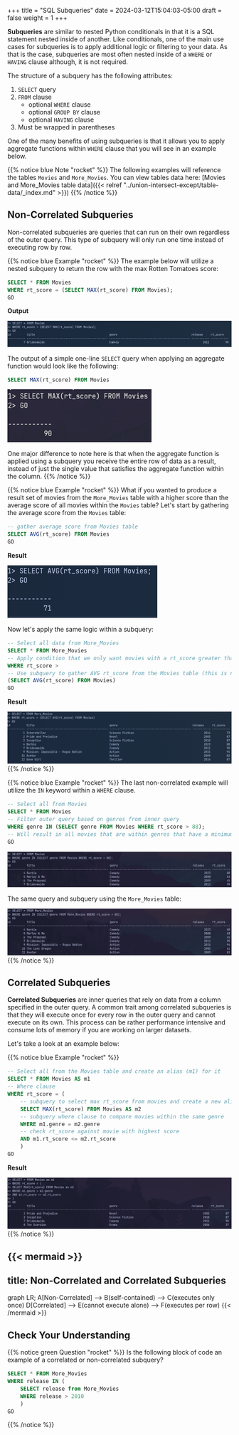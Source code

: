 +++
title = "SQL Subqueries"
date = 2024-03-12T15:04:03-05:00
draft = false
weight = 1
+++

**Subqueries** are similar to nested Python conditionals in that it is a SQL statement nested inside of another. Like conditionals, one of the main use cases for subqueries is to apply additional logic or filtering to your data. As that is the case, subqueries are most often nested inside of a `WHERE` or `HAVING` clause although, it is not required. 

The structure of a subquery has the following attributes:
1. `SELECT` query
1. `FROM` clause
    - optional `WHERE` clause
    - optional `GROUP BY` clause
    - optional `HAVING` clause
1. Must be wrapped in parentheses

One of the many benefits of using subqueries is that it allows you to apply aggregate functions within  `WHERE` clause that you will see in an example below.

{{% notice blue Note "rocket" %}}
The following examples will reference the tables `Movies` and `More_Movies`. You can view tables data here: [Movies and More_Movies table data]({{< relref "../union-intersect-except/table-data/_index.md" >}})
{{% /notice %}}

## Non-Correlated Subqueries

Non-correlated subqueries are queries that can run on their own regardless of the outer query. This type of subquery will only run one time instead of executing row by row.

{{% notice blue Example "rocket" %}}
The example below will utilize a nested subquery to return the row with the max Rotten Tomatoes score:

```SQL {linenos=table}
SELECT * FROM Movies
WHERE rt_score = (SELECT MAX(rt_score) FROM Movies);
GO
```

**Output**

![Subquery within a WHERE clause of a SELECT statement](pictures/subquery.png?classes=border)

The output of a simple one-line `SELECT` query when applying an aggregate function would look like the following:

```SQL
SELECT MAX(rt_score) FROM Movies
```

![Single-line select query applying an aggregate function](pictures/simple-select-query.png?classes=border)

One major difference to note here is that when the aggregate function is applied using a subquery you receive the entire row of data as a result, instead of just the single value that satisfies the aggregate function within the column.
{{% /notice %}}

{{% notice blue Example "rocket" %}}
What if you wanted to produce a result set of movies from the `More_Movies` table with a higher score than the average score of all movies within the `Movies` table? Let's start by gathering the average score from the `Movies` table:

```sql
-- gather average score from Movies table
SELECT AVG(rt_score) FROM Movies
GO
```

**Result**

![Result from running a SELECT AVG() query on the Movies table](pictures/rt-avg-score-from-movies.png?classes=border)

Now let's apply the same logic within a subquery:

```sql
-- Select all data from More_Movies
SELECT * FROM More_Movies
-- Apply condition that we only want movies with a rt_score greater than --> subquery statement/expression
WHERE rt_score > 
-- Use subquery to gather AVG rt_score from the Movies table (this is non-correlated as it does not reference and columns within the More_Movies table)
(SELECT AVG(rt_score) FROM Movies)
GO
```

**Result**

![Result from running a subquery using the same logic above on a separate table of data](pictures/rt-avg-score-compare.png?classes=border)
{{% /notice %}}

{{% notice blue Example "rocket" %}}
The last non-correlated example will utilize the `IN` keyword within a `WHERE` clause.

```sql
-- Select all from Movies
SELECT * FROM Movies
-- Filter outer query based on genres from inner query
WHERE genre IN (SELECT genre FROM Movies WHERE rt_score > 88);
-- Will result in all movies that are within genres that have a minimum of one film with a score above 88
GO
```

![Query utilizing the IN keyword within a WHERE clause against the Movies table](pictures/where-in.png?classes=border)

The same query and subquery using the `More_Movies` table:

![Query using the IN keyword within a WHERE clause against the More_Movies table](pictures/more-movies-where-in.png?classes=border)
{{% /notice %}}

## Correlated Subqueries

**Correlated Subqueries** are inner queries that rely on data from a column specified in the outer query. A common trait among correlated subqueries is that they will execute once for every row in the outer query and cannot execute on its own. This process can be rather performance intensive and consume lots of memory if you are working on larger datasets. 

Let's take a look at an example below:

{{% notice blue Example "rocket" %}}
```sql
-- Select all from the Movies table and create an alias (m1) for it
SELECT * FROM Movies AS m1
-- Where clause 
WHERE rt_score = (
    -- subquery to select max rt_score from movies and create a new alias (m2) for it
    SELECT MAX(rt_score) FROM Movies AS m2
    -- subquery where clause to compare movies within the same genre
    WHERE m1.genre = m2.genre
    -- check rt_score against movie with highest score
    AND m1.rt_score <= m2.rt_score
    )
GO
```

**Result**

![Correlated subquery against the movies table, comparing the rt_scores within the same genre](pictures/correlated-subquery-example.png?classes=border)
{{% /notice %}}

{{< mermaid >}}
---
title: Non-Correlated and Correlated Subqueries
---
graph LR;
    A[Non-Correlated] --> B(self-contained) --> C(executes only once)
    D[Correlated] --> E(cannot execute alone) --> F(executes per row)
{{< /mermaid >}}

## Check Your Understanding

{{% notice green Question "rocket" %}}
Is the following block of code an example of a correlated or non-correlated subquery?

```sql
SELECT * FROM More_Movies
WHERE release IN (
    SELECT release from More_Movies 
    WHERE release > 2010
    )
GO
```
<!-- Solution: non-correlated -->
{{% /notice %}}